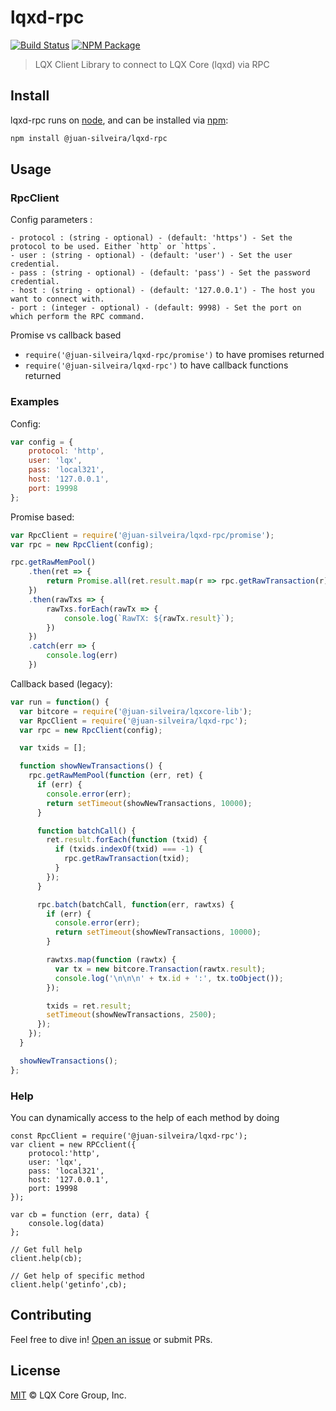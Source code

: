 # lqxd-rpc

[![Build Status](https://img.shields.io/travis/juan-silveira/lqxd-rpc.svg?branch=master)](https://travis-ci.org/juan-silveira/lqxd-rpc)
[![NPM Package](https://img.shields.io/npm/v/@juan-silveira/lqxd-rpc.svg)](https://www.npmjs.org/package/@juan-silveira/lqxd-rpc)

> LQX Client Library to connect to LQX Core (lqxd) via RPC

## Install

lqxd-rpc runs on [node](http://nodejs.org/), and can be installed via [npm](https://npmjs.org/):

```bash
npm install @juan-silveira/lqxd-rpc
```

## Usage

### RpcClient

Config parameters : 

	- protocol : (string - optional) - (default: 'https') - Set the protocol to be used. Either `http` or `https`.
	- user : (string - optional) - (default: 'user') - Set the user credential.
	- pass : (string - optional) - (default: 'pass') - Set the password credential.
	- host : (string - optional) - (default: '127.0.0.1') - The host you want to connect with.
	- port : (integer - optional) - (default: 9998) - Set the port on which perform the RPC command.

Promise vs callback based

  - `require('@juan-silveira/lqxd-rpc/promise')` to have promises returned
  - `require('@juan-silveira/lqxd-rpc')` to have callback functions returned
	
### Examples

Config:

```javascript
var config = {
    protocol: 'http',
    user: 'lqx',
    pass: 'local321',
    host: '127.0.0.1',
    port: 19998
};
```

Promise based:

```javascript
var RpcClient = require('@juan-silveira/lqxd-rpc/promise');
var rpc = new RpcClient(config);

rpc.getRawMemPool()
    .then(ret => {
        return Promise.all(ret.result.map(r => rpc.getRawTransaction(r)))
    })
    .then(rawTxs => {
        rawTxs.forEach(rawTx => {
            console.log(`RawTX: ${rawTx.result}`);
        })
    })
    .catch(err => {
        console.log(err)
    })
```

Callback based (legacy):

```javascript
var run = function() {
  var bitcore = require('@juan-silveira/lqxcore-lib');
  var RpcClient = require('@juan-silveira/lqxd-rpc');
  var rpc = new RpcClient(config);

  var txids = [];

  function showNewTransactions() {
    rpc.getRawMemPool(function (err, ret) {
      if (err) {
        console.error(err);
        return setTimeout(showNewTransactions, 10000);
      }

      function batchCall() {
        ret.result.forEach(function (txid) {
          if (txids.indexOf(txid) === -1) {
            rpc.getRawTransaction(txid);
          }
        });
      }

      rpc.batch(batchCall, function(err, rawtxs) {
        if (err) {
          console.error(err);
          return setTimeout(showNewTransactions, 10000);
        }

        rawtxs.map(function (rawtx) {
          var tx = new bitcore.Transaction(rawtx.result);
          console.log('\n\n\n' + tx.id + ':', tx.toObject());
        });

        txids = ret.result;
        setTimeout(showNewTransactions, 2500);
      });
    });
  }

  showNewTransactions();
};
```

### Help

You can dynamically access to the help of each method by doing

```
const RpcClient = require('@juan-silveira/lqxd-rpc');
var client = new RPCclient({
    protocol:'http',
    user: 'lqx',
    pass: 'local321', 
    host: '127.0.0.1', 
    port: 19998
});

var cb = function (err, data) {
    console.log(data)
};

// Get full help
client.help(cb);

// Get help of specific method
client.help('getinfo',cb);
```

## Contributing

Feel free to dive in! [Open an issue](https://github.com/juan-silveira/lqx-std-template/issues/new) or submit PRs.

## License

[MIT](LICENSE) &copy; LQX Core Group, Inc.
